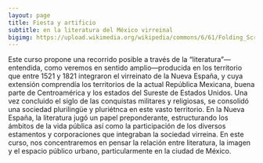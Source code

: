 ```yaml
---
layout: page
title: Fiesta y artificio
subtitle: en la literatura del México virreinal
bigimg: https://upload.wikimedia.org/wikipedia/commons/6/61/Folding_Screen_with_Indian_Wedding_and_Flying_Pole_%28Biombo_con_desposorio_ind%C3%ADgena_y_palo_volador%29_-_Google_Art_Project.jpg
---
```


Este curso propone una recorrido posible a través
de la “literatura”—entendida, como veremos en
sentido amplio—producida en los territorio que
entre 1521 y 1821 integraron el virreinato de la
Nueva España, y cuya extensión comprendía los
territorios de la actual República Mexicana, buena
parte de Centroamérica y los estados del Sureste
de Estados Unidos. Una vez concluido el siglo de las conquistas militares y religiosas, se consolidó una sociedad plurilingüe y pluriétnca en este vasto territorio. En la Nueva España, la literatura jugó un papel preponderante, estructurando los ámbitos de la vida pública así como la participación de los diversos estamentos y corporaciones que integraban la sociedad virreina.
En este curso, nos concentraremos en pensar la relación entre literatura, la imagen y el espacio público urbano, particularmente en la ciudad de México.
